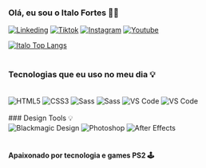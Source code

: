 ### Olá, eu sou o Italo Fortes 🖖🏻

[![Linkeding](https://img.shields.io/badge/LinkedIn-8200fc?style=for-the-badge&logo=linkedin&logoColor=black)](https://www.linkedin.com/in/italo-fortes-347a4a104/)
[![Tiktok](https://img.shields.io/badge/TikTok-8200fc?style=for-the-badge&logo=tiktok&logoColor=black)](https://www.tiktok.com/@techanddev)
[![Instagram](https://img.shields.io/badge/Instagram-8200fc?style=for-the-badge&logo=instagram&logoColor=black)](https://www.instagram.com/italoofortes/)
[![Youtube](https://img.shields.io/badge/YouTube-8200fc.svg?style=for-the-badge&logo=YouTube&logoColor=black)](https://www.instagram.com/italoofortes/)


[![Italo Top Langs](https://github-readme-stats.vercel.app/api/top-langs/?username=ItaloFortes)](https://github.com/anuraghazra/github-readme-stats) <br><br>

### Tecnologias que eu uso no meu dia 💡 

<div style="display: inline_block"></br>
<img align="center" alt="HTML5" src="https://img.shields.io/badge/HTML5-E34F26?style=for-the-badge&logo=html5&logoColor=white">
<img align="center" alt="CSS3" src="https://img.shields.io/badge/CSS3-1572B6?style=for-the-badge&logo=css3&logoColor=white">
<img align="center" alt="Sass" src="https://img.shields.io/badge/Sass-CC6699?style=for-the-badge&logo=sass&logoColor=white">
<img align="center" alt="Sass" src="https://img.shields.io/badge/JavaScript-F7DF1E?style=for-the-badge&logo=javascript&logoColor=black">
<img align="center" alt="VS Code" src="https://img.shields.io/badge/Visual_Studio-5C2D91?style=for-the-badge&logo=visual%20studio&logoColor=white"> 
<img align="center" alt="VS Code" src="https://img.shields.io/badge/Elementor-92003B.svg?style=for-the-badge&logo=Elementor&logoColor=white"> </br><br>
  ### Design Tools 💡 <br>
<img align="center" alt="Blackmagic Design" src="https://img.shields.io/badge/Blackmagic%20Design-000000.svg?style=for-the-badge&logo=Blackmagic-Design&logoColor=orange">
<img align="center" alt="Photoshop" src="https://img.shields.io/badge/Adobe%20Photoshop-31A8FF?style=for-the-badge&logo=Adobe%20Photoshop&logoColor=black">
<img align="center" alt="After Effects" src="https://img.shields.io/badge/Adobe%20after%20affects-CF96FD?style=for-the-badge&logo=Adobe%20after%20effects&logoColor=393665">

</div><br>

#### Apaixonado por tecnologia e games PS2 🕹️
